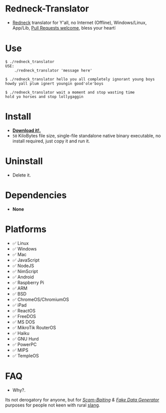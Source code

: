 # Redneck-Translator

- [Redneck](https://wikipedia.org/wiki/Redneck) translator for Y'all, no Internet (Offline), Windows/Linux, App/Lib, [Pull Requests welcome](https://github.com/juancarlospaco/redneck-translator/pulls), bless your heart❕


# Use

```console
$ ./redneck_translator
USE:
    ./redneck_translator 'message here'

$ ./redneck_translator hello you all completely ignorant young boys
howdy yall plum ignert youngin good'ole'boys

$ ./redneck_translator wait a moment and stop wasting time
hold yo horses and stop lollygaggin
```


# Install

- [**Download it!.**](https://github.com/juancarlospaco/redneck-translator/releases)
- `50` KiloBytes file size, single-file standalone native binary executable, no install required, just copy it and run it.


# Uninstall

- Delete it.


# Dependencies

- **None**


# Platforms

- ✅ Linux
- ✅ Windows
- ✅ Mac
- ✅ JavaScript
- ✅ NodeJS
- ✅ NimScript
- ✅ Android
- ✅ Raspberry Pi
- ✅ ARM
- ✅ BSD
- ✅ ChromeOS/ChromiumOS
- ✅ iPad
- ✅ ReactOS
- ✅ FreeDOS
- ✅ MS DOS
- ✅ MikroTik RouterOS
- ✅ Haiku
- ✅ GNU Hurd
- ✅ PowerPC
- ✅ MIPS
- ✅ TempleOS


# FAQ

- Why?.

Its not derogatory for anyone, but for
*[Scam-Baiting](https://wikipedia.org/wiki/Scam_baiting) & [Fake Data Generator](https://en.wikipedia.org/wiki/Mock_object)*
purposes for people not keen with rural [slang](https://wikipedia.org/wiki/Slang).
